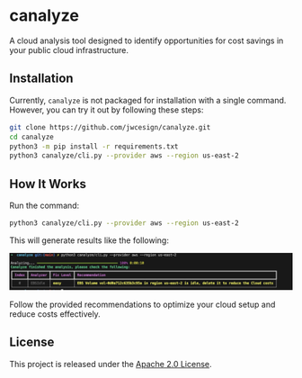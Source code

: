 # canalyze  

A cloud analysis tool designed to identify opportunities for cost savings in your public cloud infrastructure.

## Installation

Currently, `canalyze` is not packaged for installation with a single command. However, you can try it out by following these steps:

```bash
git clone https://github.com/jwcesign/canalyze.git
cd canalyze
python3 -m pip install -r requirements.txt
python3 canalyze/cli.py --provider aws --region us-east-2
```

## How It Works  

Run the command:  
```bash
python3 canalyze/cli.py --provider aws --region us-east-2
```  

This will generate results like the following:  

![Demo Screenshot](docs/imgs/demo.png)  

Follow the provided recommendations to optimize your cloud setup and reduce costs effectively.

## License

This project is released under the [Apache 2.0 License](LICENSE).